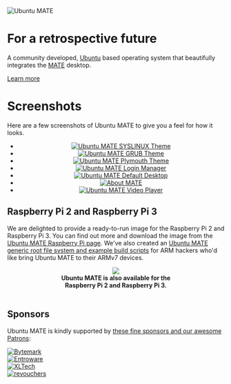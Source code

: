 <!--
.. title: Ubuntu MATE
.. slug: index
.. date: 2014-06-10 23:01:09 UTC
.. tags: Ubuntu,MATE
.. link:
.. description:
.. type: text
-->

<img class="centered" src="/images/banners/ubuntu-mate-lurve-black.png" alt="Ubuntu MATE" />

<div class="bs-component">
    <div class="jumbotron">
        <h1>For a retrospective future</h1>
        <p>A community developed, <a href="http://www.ubuntu.com/" target="_blank">Ubuntu</a> based
        operating system that beautifully integrates the <a href="http://mate-desktop.org" target="_blank">MATE</a> desktop.</p>
        <a href="/about/" class="btn btn-primary btn-lg">Learn more</a>
        </p>
    </div>
</div>

# Screenshots

Here are a few screenshots of Ubuntu MATE to give you a feel for how it looks.

<!-- Outer wrapper for presentation only, this can be anything you like -->
<div align="center">
<div id="banner-fade">
  <!-- start Basic Jquery Slider -->
  <ul class="bjqs">
    <li><a class="image-reference" href="/gallery/Screenshots/00_SYSLINUX.png"><img src="/gallery/Screenshots/00_SYSLINUX.png" title="Ubuntu MATE SYSLINUX Theme"></a></li>
    <li><a class="image-reference" href="/gallery/Screenshots/01_GRUB.png"><img src="/gallery/Screenshots/01_GRUB.png" title="Ubuntu MATE GRUB Theme"></a></li>
    <li><a class="image-reference" href="/gallery/Screenshots/02_PLYMOUTH.png"><img src="/gallery/Screenshots/02_PLYMOUTH.png" title="Ubuntu MATE Plymouth Theme"></a></li>
    <li><a class="image-reference" href="/gallery/Screenshots/03_LIGHTDM.png"><img src="/gallery/Screenshots/03_LIGHTDM.png" title="Ubuntu MATE Login Manager"></a></li>
    <li><a class="image-reference" href="/gallery/Screenshots/04_DESKTOP.png"><img src="/gallery/Screenshots/04_DESKTOP.png" title="Ubuntu MATE Default Desktop"></a></li>
    <li><a class="image-reference" href="/gallery/Screenshots/05_ABOUT.png"><img src="/gallery/Screenshots/05_ABOUT.png" title="About MATE"></a></li>
    <li><a class="image-reference" href="/gallery/Screenshots/08_VIDEOS.png"><img src="/gallery/Screenshots/08_VIDEOS.png" title="Ubuntu MATE Video Player"></a></li>
  </ul>
  <!-- end Basic jQuery Slider -->
</div>
<!-- End outer wrapper -->
</div>
<script src="/assets/js/jquery.min.js"></script>
<script src="/assets/js/bjqs-1.3.min.js"></script>
<script>
    jQuery(document).ready(function($) {
    $('#banner-fade').bjqs({
        width : 720,
        height : 480,
        responsive : true,
        usecaptions : false
    });
});
</script>

## Raspberry Pi 2 and Raspberry Pi 3

We are delighted to provide a ready-to-run image for the Raspberry Pi 2
and Raspberry Pi 3. You can find out more and download the image from
the [Ubuntu MATE Raspberry Pi page](/raspberry-pi/). We've also created
an [Ubuntu MATE generic root file system and example build
scripts](/armhf-rootfs/) for ARM hackers who'd like bring Ubuntu MATE
to their ARMv7 devices.

<div align="center">
  <a href="/raspberry-pi/"><img src="/images/logos/raspberry-pi.png" /></a><br />
  <b>Ubuntu MATE is also available for the<br />Raspberry Pi 2 and Raspberry Pi 3.</b>
</div>
<br />

## Sponsors

Ubuntu MATE is kindly supported by [these fine sponsors and our awesome Patrons](/sponsors/):

<div class="row">
  <div class="col-xs-6">
    <div class="well bs-component">
    <a href="https://www.bytemark.co.uk/r/ubuntu-mate/"><img class="centered" src="/images/sponsors/bytemark.png" alt="Bytemark" /></a>
    </div>
  </div>
  <div class="col-xs-6">
    <div class="well bs-component">
    <a href="https://entroware.com"><img class="centered" src="/images/sponsors/entroware.png" alt="Entroware" /></a>
    </div>
  </div>
</div>

<div class="row">
  <div class="col-xs-6">
    <div class="well bs-component">
    <a href="http://www.xltech.io/"><img class="centered" src="/images/sponsors/xltech.png" alt="XLTech" /></a>
    </div>
  </div>
  <div class="col-xs-6">
    <div class="well bs-component">
    <a href="http://www.whatisseo.com/"><img class="centered" src="/images/sponsors/whatisseo.png" alt="revouchers" /></a>
    </div>
  </div>
</div>